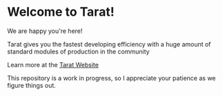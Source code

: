# Welcome to Tarat!

We are happy you're here!

Tarat gives you the fastest developing efficiency with a huge amount of standard modules of production  in the community

Learn more at the [Tarat Website](http://www.tarat.run/)

This repository is a work in progress, so I appreciate your patience as we figure things out.



